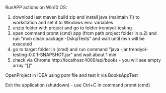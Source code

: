 RunAPP actions on Win10 OS:
1. download last maven build zip and install java (maintain 11) 
to workstation and set it to Windows env. variables
2. unzip folder with project and go to folder trendyol-testing
3. open command promt (cmd) app (from path project folder in p.2) and
run "mvn clean package -DskipTests" and wait until mvn will be executed
4. go to target folder in (cmd) and run command 
"java -jar trendyol-testing-0.0.1-SNAPSHOT.jar" and wait about 1 min
5. check via Chrome http://localhost:4000/api/books - you will see empty array "[]"

OpenProject in IDEA using pom file and test it via BooksAppTest

Exit the application (shutdown) - use Ctrl+C in command promt (cmd)